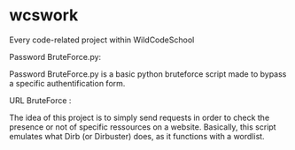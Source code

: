 # wcswork
Every code-related project within WildCodeSchool

Password BruteForce.py:

Password BruteForce.py is a basic python bruteforce script made to bypass a specific authentification form.


URL BruteForce :

The idea of this project is to simply send requests in order to check the presence or not of specific ressources on a website. Basically, this script emulates what Dirb (or Dirbuster) does, as it functions with a wordlist.
